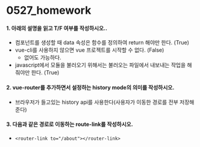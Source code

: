 # 0527_homework

#### 1.  아래의 설명을 읽고 T/F 여부를 작성하시오.. 



- 컴포넌트를 생성할 때 data 속성은 함수를 정의하여 return 해야만 한다. (True)
- vue-cli를 사용하지 않으면 vue 프로젝트를 시작할 수 없다. (False)
  - 없어도 가능하다.
- javascript에서 모듈을 불러오기 위해서는 불러오는 파일에서 내보내는 작업을 해줘야만 한다. (True)





#### 2.  vue-router를 추가하면서 설정하는 history mode의 의미를 작성하시오.

- 브라우저가 들고있는 history api를 사용한다(사용자가 이동한 경로를 전부 저장해준다)



#### 3. 다음과 같은 경로로 이동하는 route-link를 작성하시오.

- `<router-link to="/about"></router-link>`



